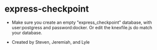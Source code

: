 # express-checkpoint

* Make sure you create an empty "express_checkpoint" database, with user:postgress and password:docker. Or edit the knexfile.js do match your database.


* Created by Steven, Jeremiah, and Lyle
